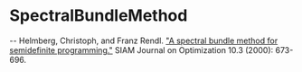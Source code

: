 # SpectralBundleMethod
-- Helmberg, Christoph, and Franz Rendl. ["A spectral bundle method for semidefinite programming."](https://citeseerx.ist.psu.edu/viewdoc/download?doi=10.1.1.35.5202&rep=rep1&type=pdf) SIAM Journal on Optimization 10.3 (2000): 673-696.

